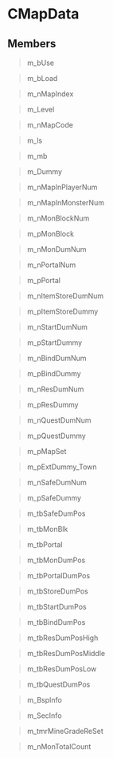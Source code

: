 # CMapData

## Members

> m_bUse

> m_bLoad

> m_nMapIndex

> m_Level

> m_nMapCode

> m_ls

> m_mb

> m_Dummy

> m_nMapInPlayerNum

> m_nMapInMonsterNum

> m_nMonBlockNum

> m_pMonBlock

> m_nMonDumNum

> m_nPortalNum

> m_pPortal

> m_nItemStoreDumNum

> m_pItemStoreDummy

> m_nStartDumNum

> m_pStartDummy

> m_nBindDumNum

> m_pBindDummy

> m_nResDumNum

> m_pResDummy

> m_nQuestDumNum

> m_pQuestDummy

> m_pMapSet

> m_pExtDummy_Town

> m_nSafeDumNum

> m_pSafeDummy

> m_tbSafeDumPos

> m_tbMonBlk

> m_tbPortal

> m_tbMonDumPos

> m_tbPortalDumPos

> m_tbStoreDumPos

> m_tbStartDumPos

> m_tbBindDumPos

> m_tbResDumPosHigh

> m_tbResDumPosMiddle

> m_tbResDumPosLow

> m_tbQuestDumPos

> m_BspInfo

> m_SecInfo

> m_tmrMineGradeReSet

> m_nMonTotalCount